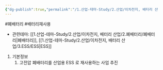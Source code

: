 ```yaml
---
{"dg-publish":true,"permalink":"/1.산업-테마-Study/2.산업/이차전지, 배터리 산업/2.폐배터리/종목/영화테크/","created":"2024-11-20T21:02:27.632+09:00","updated":"2025-06-03T20:07:21.407+09:00"}
---
```


#폐배터리 #배터리재사용




- 관련테마: [[1.산업-테마-Study/2.산업/이차전지, 배터리 산업/2.폐배터리/폐배터리\|폐배터리]], [[1.산업-테마-Study/2.산업/이차전지, 배터리 산업/3.ESS/ESS\|ESS]]


1. 기본정보
	1. 고전압 폐배터리를 산업용 ESS 로 재사용하는 사업 추진